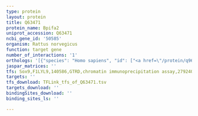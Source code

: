 ```yaml
---
type: protein
layout: protein
title: Q63471
protein_name: Bpifa2
uniprot_accession: Q63471
ncbi_gene_id: '50585'
organism: Rattus norvegicus
function: target gene
number_of_interactions: '1'
orthologs: '[{"species": "Homo sapiens", "id": ["<a href=\"/protein/q96dr5\">Q96DR5</a>"]}, {"species": "Mus musculus", "id": ["<a href=\"/protein/p07743\">P07743</a>"]}]'
jaspar_matrices: ''
tfs: Sox9,F1LYL9,140586,GTRD,chromatin immunoprecipitation assay,27924024%5Buid%5D,No
targets: ''
tfs_download: TFLink_tfs_of_Q63471.tsv
targets_download: ''
bindingSites_download: ''
binding_sites_ls: ''

---
```


